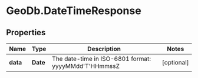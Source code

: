 # GeoDb.DateTimeResponse

## Properties
Name | Type | Description | Notes
------------ | ------------- | ------------- | -------------
**data** | **Date** | The date-time in ISO-6801 format: yyyyMMdd'T'HHmmssZ | [optional] 


